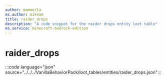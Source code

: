 ```yaml
---
author: mammerla
ms.author: mikeam
title: raider_drops
description: "A code snippet for the raider drops entity loot table"
ms.service: minecraft-bedrock-edition
---
```


# raider_drops

:::code language="json" source="../../../VanillaBehaviorPack/loot_tables/entities/raider_drops.json":::
